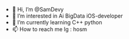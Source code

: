 - 👋 Hi, I’m @SamDevy
- 👀 I’m interested in Ai BigData iOS-developer
- 🌱 I’m currently learning C++ python
- 📫 How to reach me Ig : hosm

<!---
SamDevy/SamDevy is a ✨ special ✨ repository because its `README.md` (this file) appears on your GitHub profile.
You can click the Preview link to take a look at your changes.
--->
